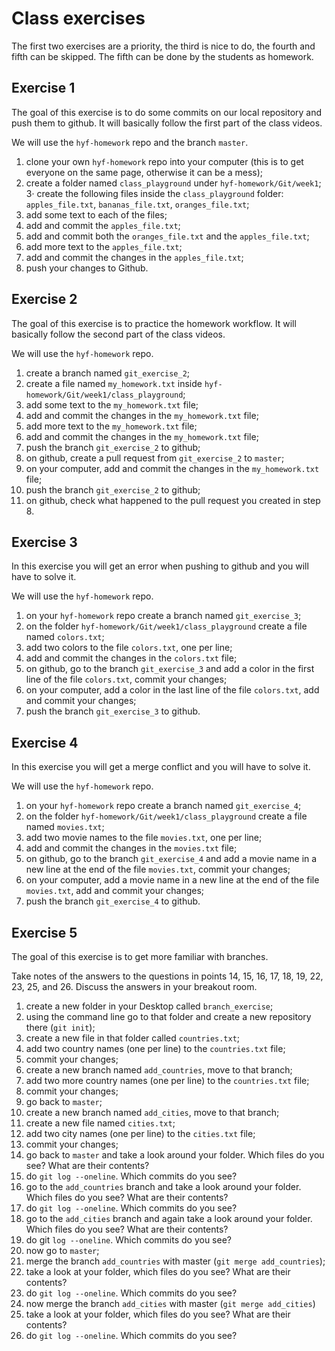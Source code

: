 # Class exercises

The first two exercises are a priority, the third is nice to do, the fourth and fifth can be skipped. The fifth can be done by the students as homework.


## Exercise 1

The goal of this exercise is to do some commits on our local repository and push them to github.
It will basically follow the first part of the class videos.

We will use the `hyf-homework` repo and the branch `master`.

1. clone your own `hyf-homework` repo into your computer (this is to get everyone on the same page, otherwise it can be a mess);
2. create a folder named `class_playground` under `hyf-homework/Git/week1`;
3· create the following files inside the `class_playground` folder: `apples_file.txt`, `bananas_file.txt`, `oranges_file.txt`;
4. add some text to each of the files;
5. add and commit the `apples_file.txt`;
6. add and commit both the `oranges_file.txt` and the `apples_file.txt`;
7. add more text to the `apples_file.txt`;
8. add and commit the changes in the `apples_file.txt`;
7. push your changes to Github.



## Exercise 2

The goal of this exercise is to practice the homework workflow.
It will basically follow the second part of the class videos.

We will use the `hyf-homework` repo.

 1. create a branch named `git_exercise_2`;
 2. create a file named `my_homework.txt` inside `hyf-homework/Git/week1/class_playground`;
 3. add some text to the `my_homework.txt` file;
 4. add and commit the changes in the `my_homework.txt` file;
 5. add more text to the `my_homework.txt` file;
 6. add and commit the changes in the `my_homework.txt` file;
 7. push the branch `git_exercise_2` to github;
 8. on github, create a pull request from `git_exercise_2` to `master`;
 9. on your computer, add and commit the changes in the `my_homework.txt` file;
 10. push the branch `git_exercise_2` to github;
 11. on github, check what happened to the pull request you created in step 8.



## Exercise 3

In this exercise you will get an error when pushing to github and you will have to solve it.

We will use the `hyf-homework` repo.

1. on your `hyf-homework` repo create a branch named `git_exercise_3`;
2. on the folder `hyf-homework/Git/week1/class_playground` create a file named `colors.txt`;
3. add two colors to the file `colors.txt`, one per line;
4. add and commit the changes in the `colors.txt` file;
5. on github, go to the branch `git_exercise_3` and add a color in the first line of the file `colors.txt`, commit your changes;
6. on your computer, add a color in the last line of the file `colors.txt`, add and commit your changes;
7. push the branch `git_exercise_3` to github.



## Exercise 4

In this exercise you will get a merge conflict and you will have to solve it.

We will use the `hyf-homework` repo.

1. on your `hyf-homework` repo create a branch named `git_exercise_4`;
2. on the folder `hyf-homework/Git/week1/class_playground` create a file named `movies.txt`;
3. add two movie names to the file `movies.txt`, one per line;
4. add and commit the changes in the `movies.txt` file;
5. on github, go to the branch `git_exercise_4` and add a movie name in a new line at the end of the file `movies.txt`, commit your changes;
6. on your computer, add a movie name in a new line at the end of the file `movies.txt`, add and commit your changes;
7. push the branch `git_exercise_4` to github.



## Exercise 5

The goal of this exercise is to get more familiar with branches.

Take notes of the answers to the questions in points 14, 15, 16, 17, 18, 19, 22, 23, 25, and 26. Discuss the answers in your breakout room.


1. create a new folder in your Desktop called `branch_exercise`;
2. using the command line go to that folder and create a new repository there (`git init`);
3. create a new file in that folder called `countries.txt`;
4. add two country names (one per line) to the `countries.txt` file;
5. commit your changes;
6. create a new branch named `add_countries`, move to that branch;
7. add two more country names (one per line) to the `countries.txt` file;
8. commit your changes;
9. go back to `master`;
10. create a new branch named `add_cities`, move to that branch;
11. create a new file named `cities.txt`;
12. add two city names (one per line) to the `cities.txt` file;
13. commit your changes;
14. go back to `master` and take a look around your folder. Which files do you see? What are their contents?
15. do `git log --oneline`. Which commits do you see?
16. go to the `add_countries` branch and take a look around your folder. Which files do you see? What are their contents?
17. do `git log --oneline`. Which commits do you see?
18. go to the `add_cities` branch and again take a look around your folder. Which files do you see? What are their contents?
19. do git `log --oneline`. Which commits do you see?
20. now go to `master`;
21. merge the branch `add_countries` with master (`git merge add_countries`);
22. take a look at your folder, which files do you see? What are their contents?
23. do `git log --oneline`. Which commits do you see?
24. now merge the branch `add_cities` with master (`git merge add_cities`)
25. take a look at your folder, which files do you see? What are their contents?
26. do `git log --oneline`. Which commits do you see?
